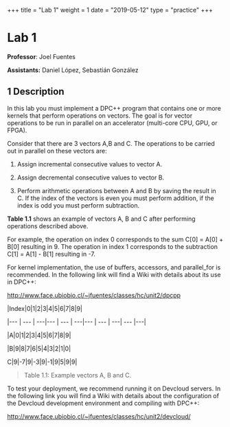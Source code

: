 +++
title = "Lab 1"
weight = 1
date = "2019-05-12"
type = "practice"
+++

# Lab 1

  

**Professor**: Joel Fuentes

**Assistants:** Daniel López, Sebastián González

## 1 Description

In this lab you must implement a DPC++ program that contains one or more kernels that perform operations on vectors. The goal is for vector operations to be run in parallel on an accelerator (multi-core CPU, GPU, or FPGA).

Consider that there are 3 vectors A,B and C. The operations to be carried out in parallel on these vectors are:

  

1. Assign incremental consecutive values to vector A.

2. Assign decremental consecutive values to vector B.

3. Perform arithmetic operations between A and B by saving the result in C. If the index of the vectors is even you must perform addition, if the index is odd you must perform subtraction.

  

**Table 1.1** shows an example of vectors A, B and C after performing operations described above.

For example, the operation on index 0 corresponds to the sum C[0] = A[0] + B[0] resulting in 9. The operation in index 1 corresponds to the subtraction C[1] = A[1] - B[1] resulting in -7.

For kernel implementation, the use of buffers, accessors, and parallel_for is recommended. In the following link will find a Wiki with details about its use in DPC++:

http://www.face.ubiobio.cl/~jfuentes/classes/hc/unit2/dpcpp

  

|Index|0|1|2|3|4|5|6|7|8|9|

|--- | --- | ---|--- | --- | ---|--- | --- | ---| --- |---|

|A|0|1|2|3|4|5|6|7|8|9|

|B|9|8|7|6|5|4|3|2|1|0|

C|9|-7|9|-3|9|-1|9|5|9|9|

> Table 1.1: Example vectors A, B and C.

  

To test your deployment, we recommend running it on Devcloud servers. In the following link you will find a Wiki with details about the configuration of the Devcloud development environment and compiling with DPC++:

  

http://www.face.ubiobio.cl/~jfuentes/classes/hc/unit2/devcloud/

